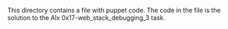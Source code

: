 This directory contains a file with puppet code. The code in the file is the solution to the Alx 0x17-web_stack_debugging_3 task.
